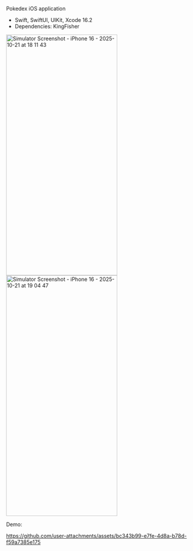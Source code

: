 Pokedex iOS application

- Swift, SwiftUI, UIKit, Xcode 16.2
- Dependencies: KingFisher


<img width="300" height="650" alt="Simulator Screenshot - iPhone 16 - 2025-10-21 at 18 11 43" src="https://github.com/user-attachments/assets/7af380de-02a7-4a90-ba2c-1046dc05cafe" /> <img width="300" height="650" alt="Simulator Screenshot - iPhone 16 - 2025-10-21 at 19 04 47" src="https://github.com/user-attachments/assets/0334b9b5-99c1-4bcc-b2ee-c6b18accc937" />

Demo:

https://github.com/user-attachments/assets/bc343b99-e7fe-4d8a-b78d-f59a7385e175




